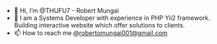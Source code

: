 - 👋 Hi, I’m @THUFU7 - Robert Mungai
- 👀  I am a Systems Developer with experience in PHP Yii2 framework. Building interactive website which offer solutions to clients.
- 📫 How to reach me @robertomungai001@gmail.com
<!---
THUFU7/THUFU7 is a ✨ special ✨ repository because its `README.md` (this file) appears on your GitHub profile.
You can click the Preview link to take a look at your changes.
--->
